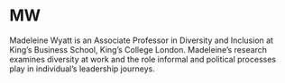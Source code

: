 # MW

Madeleine Wyatt is an Associate Professor in Diversity and Inclusion at King’s Business School, King’s College London. Madeleine’s research examines diversity at work and the role informal and political processes play in individual’s leadership journeys.